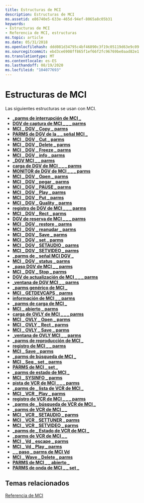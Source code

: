 ```yaml
---
title: Estructuras de MCI
description: Estructuras de MCI
ms.assetid: e86740e5-633e-465d-94ef-8065a8c05b31
keywords:
- Estructuras de MCI
- Referencia de MCI, estructuras
ms.topic: article
ms.date: 05/31/2018
ms.openlocfilehash: ddd081d34795c4bf46890c3f19c05119d63e9c09
ms.sourcegitcommit: ebd3ce6908ff865f1ef66f2fc96769be0aad82e1
ms.translationtype: MT
ms.contentlocale: es-ES
ms.lasthandoff: 08/19/2020
ms.locfileid: "104077693"
---
```

# <a name="mci-structures"></a>Estructuras de MCI

Las siguientes estructuras se usan con MCI.

-   [**\_parms de interrupción de MCI \_**](mci-break-parms.md)
-   [**DGV de captura de MCI \_ \_ \_ parms**](/windows/desktop/api/Digitalv/ns-digitalv-mci_dgv_capture_parmsa)
-   [**MCI \_ DGV \_ Copy \_ parms**](/windows/desktop/api/Digitalv/ns-digitalv-mci_dgv_copy_parms)
-   [**PARMS de DGV de la \_ \_ señal MCI \_**](/windows/desktop/api/Digitalv/ns-digitalv-mci_dgv_cue_parms)
-   [**MCI \_ DGV \_ Cut \_ parms**](/windows/desktop/api/Digitalv/ns-digitalv-mci_dgv_cut_parms)
-   [**MCI \_ DGV \_ Delete \_ parms**](/windows/desktop/api/Digitalv/ns-digitalv-mci_dgv_delete_parms)
-   [**MCI \_ DGV \_ Freeze \_ parms**](/windows/desktop/api/Digitalv/ns-digitalv-mci_dgv_rect_parms)
-   [**MCI \_ DGV \_ info \_ parms**](/windows/desktop/api/Digitalv/ns-digitalv-mci_dgv_info_parmsa)
-   [**\_DGV MCI \_ \_ parms**](/windows/desktop/api/Digitalv/ns-digitalv-mci_dgv_list_parmsa)
-   [**carga de DGV de MCI \_ \_ \_ parms**](/previous-versions//dd743391(v=vs.85))
-   [**MONITOR de DGV de MCI \_ \_ \_ parms**](/windows/desktop/api/Digitalv/ns-digitalv-mci_dgv_monitor_parms)
-   [**MCI \_ DGV \_ Open \_ parms**](/windows/desktop/api/Digitalv/ns-digitalv-mci_dgv_open_parmsa)
-   [**MCI \_ DGV \_ pegar \_ parms**](/windows/desktop/api/Digitalv/ns-digitalv-mci_dgv_paste_parms)
-   [**MCI \_ DGV \_ PAUSE \_ parms**](/previous-versions//dd743395(v=vs.85))
-   [**MCI \_ DGV \_ Play \_ parms**](/previous-versions//dd743396(v=vs.85))
-   [**MCI \_ DGV \_ Put \_ parms**](/previous-versions//dd743397(v=vs.85))
-   [**MCI \_ DGV \_ Quality \_ parms**](/windows/desktop/api/Digitalv/ns-digitalv-mci_dgv_quality_parmsa)
-   [**registro de DGV de MCI \_ \_ \_ parms**](/windows/desktop/api/Digitalv/ns-digitalv-mci_dgv_record_parms)
-   [**MCI \_ DGV \_ Rect \_ parms**](/windows/win32/api/digitalv/ns-digitalv-mci_dgv_rect_parms)
-   [**DGV de reserva de MCI \_ \_ \_ parms**](/windows/desktop/api/Digitalv/ns-digitalv-mci_dgv_reserve_parmsa)
-   [**MCI \_ DGV \_ restore \_ parms**](/windows/desktop/api/Digitalv/ns-digitalv-mci_dgv_restore_parmsa)
-   [**MCI \_ DGV \_ reanudar \_ parms**](/previous-versions//dd743403(v=vs.85))
-   [**MCI \_ DGV \_ Save \_ parms**](/windows/desktop/api/Digitalv/ns-digitalv-mci_dgv_save_parmsa)
-   [**MCI \_ DGV \_ set \_ parms**](/windows/desktop/api/Digitalv/ns-digitalv-mci_dgv_set_parms)
-   [**MCI \_ DGV \_ SETAUDIO \_ parms**](/windows/desktop/api/Digitalv/ns-digitalv-mci_dgv_setaudio_parmsa)
-   [**MCI \_ DGV \_ SETVIDEO \_ parms**](/windows/desktop/api/Digitalv/ns-digitalv-mci_dgv_setvideo_parmsa)
-   [**\_parms de \_ señal MCI DGV \_**](/windows/desktop/api/Digitalv/ns-digitalv-mci_dgv_signal_parms)
-   [**MCI \_ DGV \_ status \_ parms**](/windows/desktop/api/Digitalv/ns-digitalv-mci_dgv_status_parmsa)
-   [**\_paso DGV de MCI \_ \_ parms**](/windows/desktop/api/Digitalv/ns-digitalv-mci_dgv_step_parms)
-   [**MCI \_ DGV \_ Stop \_ parms**](/previous-versions//dd743411(v=vs.85))
-   [**DGV de actualización de MCI \_ \_ \_ parms**](/windows/desktop/api/Digitalv/ns-digitalv-mci_dgv_update_parms)
-   [**\_ventana de DGV MCI \_ \_ parms**](/windows/desktop/api/Digitalv/ns-digitalv-mci_dgv_window_parmsa)
-   [**\_parms genérico de MCI \_**](mci-generic-parms.md)
-   [**MCI \_ GETDEVCAPS \_ parms**](mci-getdevcaps-parms.md)
-   [**información de MCI \_ \_ parms**](mci-info-parms.md)
-   [**\_parms de carga de MCI \_**](mci-load-parms.md)
-   [**MCI \_ abierto \_ parms**](mci-open-parms.md)
-   [**carga de OVLY de MCI \_ \_ \_ parms**](mci-ovly-load-parms.md)
-   [**MCI \_ OVLY \_ Open \_ parms**](mci-ovly-open-parms.md)
-   [**MCI \_ OVLY \_ Rect \_ parms**](mci-ovly-rect-parms.md)
-   [**MCI \_ OVLY \_ Save \_ parms**](/previous-versions//dd743447(v=vs.85))
-   [**\_ventana de OVLY MCI \_ \_ parms**](mci-ovly-window-parms.md)
-   [**\_parms de reproducción de MCI \_**](mci-play-parms.md)
-   [**registro de MCI \_ \_ parms**](mci-record-parms.md)
-   [**MCI \_ Save \_ parms**](mci-save-parms.md)
-   [**\_parms de búsqueda de MCI \_**](mci-seek-parms.md)
-   [**MCI \_ Seq \_ set \_ parms**](mci-seq-set-parms.md)
-   [**PARMS de MCI \_ set \_**](mci-set-parms.md)
-   [**\_parms de estado de MCI \_**](mci-status-parms.md)
-   [**MCI \_ SYSINFO \_ parms**](mci-sysinfo-parms.md)
-   [**pista de VCR de MCI \_ \_ \_ parms**](mci-vcr-cue-parms.md)
-   [**\_parms de \_ lista de VCR de MCI \_**](mci-vcr-list-parms.md)
-   [**MCI \_ VCR \_ Play \_ parms**](mci-vcr-play-parms.md)
-   [**registro de VCR de MCI \_ \_ \_ parms**](mci-vcr-record-parms.md)
-   [**\_parms de \_ búsqueda de VCR de MCI \_**](mci-vcr-seek-parms.md)
-   [**\_parms de VCR de MCI \_ \_**](mci-vcr-set-parms.md)
-   [**MCI \_ VCR \_ SETAUDIO \_ parms**](mci-vcr-setaudio-parms.md)
-   [**MCI \_ VCR \_ SETTUNER \_ parms**](mci-vcr-settuner-parms.md)
-   [**MCI \_ VCR \_ SETVIDEO \_ parms**](mci-vcr-setvideo-parms.md)
-   [**\_parms de \_ Estado de VCR de MCI \_**](mci-vcr-status-parms.md)
-   [**\_parms de VCR de MCI \_ \_**](mci-vcr-step-parms.md)
-   [**MCI \_ Vd \_ escape \_ parms**](mci-vd-escape-parms.md)
-   [**MCI \_ Vd \_ Play \_ parms**](mci-vd-play-parms.md)
-   [**\_ \_ paso \_ parms de MCI Vd**](mci-vd-step-parms.md)
-   [**MCI \_ Wave \_ Delete \_ parms**](mci-wave-delete-parms.md)
-   [**PARMS de MCI \_ \_ abierto \_**](mci-wave-open-parms.md)
-   [**PARMS de onda de MCI \_ \_ set \_**](mci-wave-set-parms.md)

## <a name="related-topics"></a>Temas relacionados

<dl> <dt>

[Referencia de MCI](mci-reference.md)
</dt> </dl>

 

 